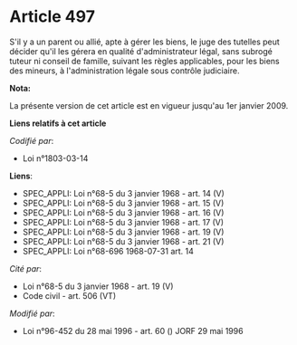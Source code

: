 # Article 497

S'il y a un parent ou allié, apte à gérer les biens, le juge des tutelles peut décider qu'il les gérera en qualité
d'administrateur légal, sans subrogé tuteur ni conseil de famille, suivant les règles applicables, pour les biens des
mineurs, à l'administration légale sous contrôle judiciaire.

**Nota:**

La présente version de cet article est en vigueur jusqu'au 1er janvier 2009.

**Liens relatifs à cet article**

_Codifié par_:

  - Loi n°1803-03-14

**Liens**:

  - SPEC_APPLI: Loi n°68-5 du 3 janvier 1968 - art. 14 (V)
  - SPEC_APPLI: Loi n°68-5 du 3 janvier 1968 - art. 15 (V)
  - SPEC_APPLI: Loi n°68-5 du 3 janvier 1968 - art. 16 (V)
  - SPEC_APPLI: Loi n°68-5 du 3 janvier 1968 - art. 17 (V)
  - SPEC_APPLI: Loi n°68-5 du 3 janvier 1968 - art. 19 (V)
  - SPEC_APPLI: Loi n°68-5 du 3 janvier 1968 - art. 21 (V)
  - SPEC_APPLI: Loi n°68-696 1968-07-31 art. 14

_Cité par_:

  - Loi n°68-5 du 3 janvier 1968 - art. 19 (V)
  - Code civil - art. 506 (VT)

_Modifié par_:

  - Loi n°96-452 du 28 mai 1996 - art. 60 () JORF 29 mai 1996
